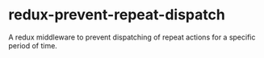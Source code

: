 # redux-prevent-repeat-dispatch
A redux middleware to prevent dispatching of repeat actions for a specific period of time.
